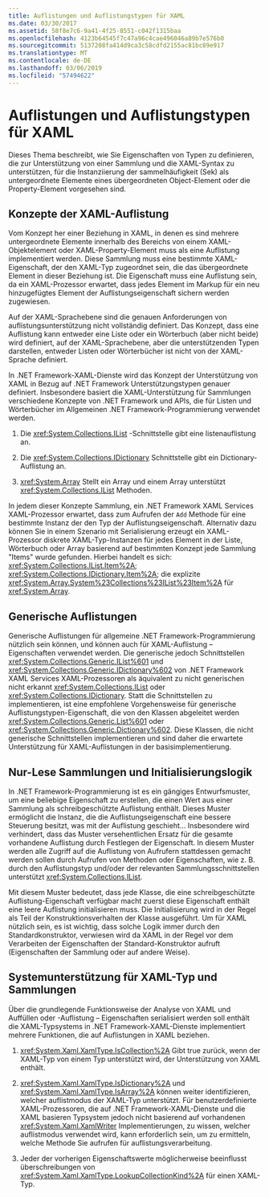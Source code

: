 ```yaml
---
title: Auflistungen und Auflistungstypen für XAML
ms.date: 03/30/2017
ms.assetid: 58f8e7c6-9a41-4f25-8551-c042f1315baa
ms.openlocfilehash: 4123b64545f7c47a96c4cae496046a89b7e576b0
ms.sourcegitcommit: 5137208fa414d9ca3c58cdfd2155ac81bc89e917
ms.translationtype: MT
ms.contentlocale: de-DE
ms.lasthandoff: 03/06/2019
ms.locfileid: "57494622"
---
```

# <a name="collections-and-collection-types-for-xaml"></a>Auflistungen und Auflistungstypen für XAML

Dieses Thema beschreibt, wie Sie Eigenschaften von Typen zu definieren, die zur Unterstützung von einer Sammlung und die XAML-Syntax zu unterstützen, für die Instanziierung der sammelhäufigkeit (Sek) als untergeordnete Elemente eines übergeordneten Object-Element oder die Property-Element vorgesehen sind.

## <a name="xaml-collection-concepts"></a>Konzepte der XAML-Auflistung

Vom Konzept her einer Beziehung in XAML, in denen es sind mehrere untergeordnete Elemente innerhalb des Bereichs von einem XAML-Objektelement oder XAML-Property-Element muss als eine Auflistung implementiert werden. Diese Sammlung muss eine bestimmte XAML-Eigenschaft, der den XAML-Typ zugeordnet sein, die das übergeordnete Element in dieser Beziehung ist. Die Eigenschaft muss eine Auflistung sein, da ein XAML-Prozessor erwartet, dass jedes Element im Markup für ein neu hinzugefügtes Element der Auflistungseigenschaft sichern werden zugewiesen.

Auf der XAML-Sprachebene sind die genauen Anforderungen von auflistungsunterstützung nicht vollständig definiert. Das Konzept, dass eine Auflistung kann entweder eine Liste oder ein Wörterbuch (aber nicht beide) wird definiert, auf der XAML-Sprachebene, aber die unterstützenden Typen darstellen, entweder Listen oder Wörterbücher ist nicht von der XAML-Sprache definiert.

In .NET Framework-XAML-Dienste wird das Konzept der Unterstützung von XAML in Bezug auf .NET Framework Unterstützungstypen genauer definiert. Insbesondere basiert die XAML-Unterstützung für Sammlungen verschiedene Konzepte von .NET Framework und APIs, die für Listen und Wörterbücher im Allgemeinen .NET Framework-Programmierung verwendet werden.

1. Die <xref:System.Collections.IList> -Schnittstelle gibt eine listenauflistung an.

2. Die <xref:System.Collections.IDictionary> Schnittstelle gibt ein Dictionary-Auflistung an.

3. <xref:System.Array> Stellt ein Array und einem Array unterstützt <xref:System.Collections.IList> Methoden.

In jedem dieser Konzepte Sammlung, ein .NET Framework XAML Services XAML-Prozessor erwartet, dass zum Aufrufen der `Add` Methode für eine bestimmte Instanz der den Typ der Auflistungseigenschaft. Alternativ dazu können Sie in einem Szenario mit Serialisierung erzeugt ein XAML-Prozessor diskrete XAML-Typ-Instanzen für jedes Element in der Liste, Wörterbuch oder Array basierend auf bestimmten Konzept jede Sammlung "Items" wurde gefunden. Hierbei handelt es sich: <xref:System.Collections.IList.Item%2A>; <xref:System.Collections.IDictionary.Item%2A>; die explizite <xref:System.Array.System%23Collections%23IList%23Item%2A> für <xref:System.Array>.

## <a name="generic-collections"></a>Generische Auflistungen

Generische Auflistungen für allgemeine .NET Framework-Programmierung nützlich sein können, und können auch für XAML-Auflistung – Eigenschaften verwendet werden. Die generische jedoch Schnittstellen <xref:System.Collections.Generic.IList%601> und <xref:System.Collections.Generic.IDictionary%602> von .NET Framework XAML Services XAML-Prozessoren als äquivalent zu nicht generischen nicht erkannt <xref:System.Collections.IList> oder <xref:System.Collections.IDictionary>. Statt die Schnittstellen zu implementieren, ist eine empfohlene Vorgehensweise für generische Auflistungstypen-Eigenschaft, die von den Klassen abgeleitet werden <xref:System.Collections.Generic.List%601> oder <xref:System.Collections.Generic.Dictionary%602>. Diese Klassen, die nicht generische Schnittstellen implementieren und sind daher die erwartete Unterstützung für XAML-Auflistungen in der basisimplementierung.

## <a name="read-only-collections-and-initialization-logic"></a>Nur-Lese Sammlungen und Initialisierungslogik

In .NET Framework-Programmierung ist es ein gängiges Entwurfsmuster, um eine beliebige Eigenschaft zu erstellen, die einen Wert aus einer Sammlung als schreibgeschützte Auflistung enthält. Dieses Muster ermöglicht die Instanz, die die Auflistungseigenschaft eine bessere Steuerung besitzt, was mit der Auflistung geschieht... Insbesondere wird verhindert, dass das Muster versehentlichen Ersatz für die gesamte vorhandene Auflistung durch Festlegen der Eigenschaft. In diesem Muster werden alle Zugriff auf die Auflistung von Aufrufern stattdessen gemacht werden sollen durch Aufrufen von Methoden oder Eigenschaften, wie z. B. durch den Auflistungstyp und/oder der relevanten Sammlungsschnittstellen unterstützt <xref:System.Collections.IList>.

Mit diesem Muster bedeutet, dass jede Klasse, die eine schreibgeschützte Auflistung-Eigenschaft verfügbar macht zuerst diese Eigenschaft enthält eine leere Auflistung initialisieren muss. Die Initialisierung wird in der Regel als Teil der Konstruktionsverhalten der Klasse ausgeführt. Um für XAML nützlich sein, es ist wichtig, dass solche Logik immer durch den Standardkonstruktor, verwiesen wird da XAML in der Regel vor dem Verarbeiten der Eigenschaften der Standard-Konstruktor aufruft (Eigenschaften der Sammlung oder auf andere Weise).

## <a name="xaml-type-system-support-and-collections"></a>Systemunterstützung für XAML-Typ und Sammlungen

Über die grundlegende Funktionsweise der Analyse von XAML und Auffüllen oder -Auflistung – Eigenschaften serialisiert werden soll enthält die XAML-Typsystems in .NET Framework-XAML-Dienste implementiert mehrere Funktionen, die auf Auflistungen in XAML beziehen.

1. <xref:System.Xaml.XamlType.IsCollection%2A> Gibt true zurück, wenn der XAML-Typ von einem Typ unterstützt wird, der Unterstützung von XAML enthält.

2. <xref:System.Xaml.XamlType.IsDictionary%2A> und <xref:System.Xaml.XamlType.IsArray%2A> können weiter identifizieren, welcher auflistmodus der XAML-Typ unterstützt. Für benutzerdefinierte XAML-Prozessoren, die auf .NET Framework-XAML-Dienste und die XAML basieren Typsystem jedoch nicht basierend auf vorhandenen <xref:System.Xaml.XamlWriter> Implementierungen, zu wissen, welcher auflistmodus verwendet wird, kann erforderlich sein, um zu ermitteln, welche Methode Sie aufrufen für auflistungsverarbeitung.

3. Jeder der vorherigen Eigenschaftswerte möglicherweise beeinflusst überschreibungen von <xref:System.Xaml.XamlType.LookupCollectionKind%2A> für einen XAML-Typ.
